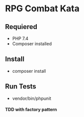 # RPG Combat Kata

## Requiered

- PHP 7.4
- Composer installed

## Install

- composer install

## Run Tests

- vendor/bin/phpunit

#### TDD with factory pattern
 









